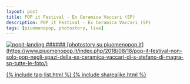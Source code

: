 ```yaml
---
layout: post
title: POP it Festival - Ex Ceramica Vaccari (SP)
description: POP it Festival - Ex Ceramica Vaccari (SP)
tags: [piuomenopop, photostory, live]
---
```


<a href="https://www.piuomenopop.it/index.php/2018/08/18/pop-it-festival-non-solo-pop-negli-spazi-della-ex-ceramica-vaccari-di-s-stefano-di-magra-sp-tutte-le-foto/" >
<img alt="popit-landing" src="https://res.cloudinary.com/lorenzoantei-github-io/image/upload/v1597662079/live/pop-it-vaccari_govk4h.jpg">
###### [photostory su piuomenopop.it](https://www.piuomenopop.it/index.php/2018/08/18/pop-it-festival-non-solo-pop-negli-spazi-della-ex-ceramica-vaccari-di-s-stefano-di-magra-sp-tutte-le-foto/)

{% include tag-list.html %}
{% include sharealike.html %}
